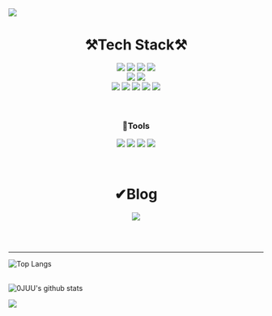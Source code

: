 <img src="https://capsule-render.vercel.app/api?type=waving&color=auto&height=200&section=header&text=NAM%20YEONG%20JU&fontSize=70" />

<div align=center><h1>⚒Tech Stack⚒</h1></div>
<div align=center>
  <img src="https://img.shields.io/badge/html5-E34F26?style=for-the-badge&logo=html5&logoColor=white"> <img src="https://img.shields.io/badge/css-1572B6?style=for-the-badge&logo=css3&logoColor=white"> <img src="https://img.shields.io/badge/javascript-F7DF1E?style=for-the-badge&logo=javascript&logoColor=black"> <img src="https://img.shields.io/badge/jquery-0769AD?style=for-the-badge&logo=jquery&logoColor=white"> <br/>
  <img src="https://img.shields.io/badge/bootstrap-7952B3?style=for-the-badge&logo=bootstrap&logoColor=white"> <img src="https://img.shields.io/badge/fontawesome-339AF0?style=for-the-badge&logo=fontawesome&logoColor=white">
  <br/>
  <img src="https://img.shields.io/badge/java-007396?style=for-the-badge&logo=java&logoColor=white"> <img src="https://img.shields.io/badge/oracle-F80000?style=for-the-badge&logo=oracle&logoColor=white"> <img src="https://img.shields.io/badge/spring-6DB33F?style=for-the-badge&logo=spring&logoColor=white"> <img src="https://img.shields.io/badge/apache tomcat-F8DC75?style=for-the-badge&logo=apachetomcat&logoColor=white"> <img src="https://img.shields.io/badge/Maven-C71A36?style=for-the-badge&logo=Apache Maven&logoColor=white">
  <br/><br/><br/>
    <h3>👾Tools</h3>
    <img src="https://img.shields.io/badge/Eclipse-2C2255?style=for-the-badge&logo=Eclipse&logoColor=white"> <img src="https://img.shields.io/badge/Slack-4A154B?style=for-the-badge&logo=Slack&logoColor=white"> <img src="https://img.shields.io/badge/VS Code-007ACC?style=for-the-badge&logo=Visual Studio Code&logoColor=white"> <img src="https://img.shields.io/badge/github-181717?style=for-the-badge&logo=github&logoColor=white">
</div>
<br/><br/>

<div align=center><h1>✔Blog</h1></div>
<p align=center>
  <a href="https://acetes-mate.tistory.com/"><img src="https://img.shields.io/badge/TISTORY-A9BCF5?style=for-the-badge&logo=tistory&logoColor=black&link=https://acetes-mate.tistory.com/"/></a>
</p>
<br/><br/>

--------
![Top Langs](https://github-readme-stats.vercel.app/api/top-langs/?username=0JUU&layout=compact&theme=highcontrast&langs_count=6)
<br/><br/>

![0JUU's github stats](https://github-readme-stats.vercel.app/api?username=0JUU&show_icons=true&theme=highcontrast)

<img src="https://capsule-render.vercel.app/api?type=waving&color=auto&height=100&section=footer" />
